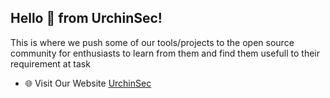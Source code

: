 ## Hello 👋 from UrchinSec! 
This is where we push some of our tools/projects to the open source community for enthusiasts to learn from them and find them usefull to their requirement at task

- 🌐 Visit Our Website [UrchinSec](https://urchinsec.github.io/)

